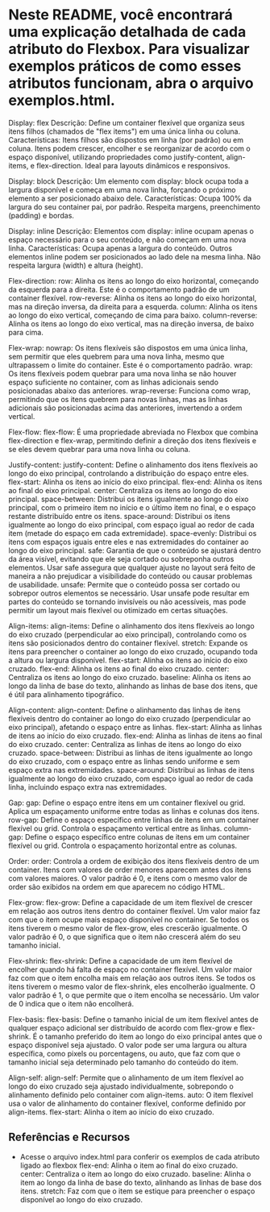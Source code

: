 <h1> Neste README, você encontrará uma explicação detalhada de cada atributo do Flexbox. Para visualizar exemplos práticos de como esses atributos funcionam, abra o arquivo exemplos.html. </h1>


Display: flex
Descrição: Define um container flexível que organiza seus itens filhos (chamados de "flex items") em uma única linha ou coluna.
Características:
Itens filhos são dispostos em linha (por padrão) ou em coluna.
Itens podem crescer, encolher e se reorganizar de acordo com o espaço disponível, utilizando propriedades como justify-content, align-items, e flex-direction.
Ideal para layouts dinâmicos e responsivos.

Display: block
Descrição: Um elemento com display: block ocupa toda a largura disponível e começa em uma nova linha, forçando o próximo elemento a ser posicionado abaixo dele.
Características:
Ocupa 100% da largura do seu container pai, por padrão.
Respeita margens, preenchimento (padding) e bordas.

Display: inline
Descrição: Elementos com display: inline ocupam apenas o espaço necessário para o seu conteúdo, e não começam em uma nova linha.
Características:
Ocupa apenas a largura do conteúdo.
Outros elementos inline podem ser posicionados ao lado dele na mesma linha.
Não respeita largura (width) e altura (height).

Flex-direction: 
row: Alinha os itens ao longo do eixo horizontal, começando da esquerda para a direita. Este é o comportamento padrão de um container flexível.
row-reverse: Alinha os itens ao longo do eixo horizontal, mas na direção inversa, da direita para a esquerda.
column: Alinha os itens ao longo do eixo vertical, começando de cima para baixo.
column-reverse: Alinha os itens ao longo do eixo vertical, mas na direção inversa, de baixo para cima.

Flex-wrap:
nowrap: Os itens flexíveis são dispostos em uma única linha, sem permitir que eles quebrem para uma nova linha, mesmo que ultrapassem o limite do container. Este é o comportamento padrão.
wrap: Os itens flexíveis podem quebrar para uma nova linha se não houver espaço suficiente no container, com as linhas adicionais sendo posicionadas abaixo das anteriores.
wrap-reverse: Funciona como wrap, permitindo que os itens quebrem para novas linhas, mas as linhas adicionais são posicionadas acima das anteriores, invertendo a ordem vertical.

Flex-flow:
flex-flow: É uma propriedade abreviada no Flexbox que combina flex-direction e flex-wrap, permitindo definir a direção dos itens flexíveis e se eles devem quebrar para uma nova linha ou coluna.

Justify-content:
justify-content: Define o alinhamento dos itens flexíveis ao longo do eixo principal, controlando a distribuição do espaço entre eles.
flex-start: Alinha os itens ao início do eixo principal.
flex-end: Alinha os itens ao final do eixo principal.
center: Centraliza os itens ao longo do eixo principal.
space-between: Distribui os itens igualmente ao longo do eixo principal, com o primeiro item no início e o último item no final, e o espaço restante distribuído entre os itens.
space-around: Distribui os itens igualmente ao longo do eixo principal, com espaço igual ao redor de cada item (metade do espaço em cada extremidade).
space-evenly: Distribui os itens com espaços iguais entre eles e nas extremidades do container ao longo do eixo principal.
safe: Garantia de que o conteúdo se ajustará dentro da área visível, evitando que ele seja cortado ou sobreponha outros elementos. Usar safe assegura que qualquer ajuste no layout será feito de maneira a não prejudicar a visibilidade do conteúdo ou causar problemas de usabilidade.
unsafe: Permite que o conteúdo possa ser cortado ou sobrepor outros elementos se necessário. Usar unsafe pode resultar em partes do conteúdo se tornando invisíveis ou não acessíveis, mas pode permitir um layout mais flexível ou otimizado em certas situações.

Align-items:
align-items: Define o alinhamento dos itens flexíveis ao longo do eixo cruzado (perpendicular ao eixo principal), controlando como os itens são posicionados dentro do container flexível.
stretch: Expande os itens para preencher o container ao longo do eixo cruzado, ocupando toda a altura ou largura disponível.
flex-start: Alinha os itens ao início do eixo cruzado.
flex-end: Alinha os itens ao final do eixo cruzado.
center: Centraliza os itens ao longo do eixo cruzado.
baseline: Alinha os itens ao longo da linha de base do texto, alinhando as linhas de base dos itens, que é útil para alinhamento tipográfico.

Align-content:
align-content: Define o alinhamento das linhas de itens flexíveis dentro do container ao longo do eixo cruzado (perpendicular ao eixo principal), afetando o espaço entre as linhas.
flex-start: Alinha as linhas de itens ao início do eixo cruzado.
flex-end: Alinha as linhas de itens ao final do eixo cruzado.
center: Centraliza as linhas de itens ao longo do eixo cruzado.
space-between: Distribui as linhas de itens igualmente ao longo do eixo cruzado, com o espaço entre as linhas sendo uniforme e sem espaço extra nas extremidades.
space-around: Distribui as linhas de itens igualmente ao longo do eixo cruzado, com espaço igual ao redor de cada linha, incluindo espaço extra nas extremidades.

Gap:
gap: Define o espaço entre itens em um container flexível ou grid. Aplica um espaçamento uniforme entre todas as linhas e colunas dos itens.
row-gap: Define o espaço específico entre linhas de itens em um container flexível ou grid. Controla o espaçamento vertical entre as linhas.
column-gap: Define o espaço específico entre colunas de itens em um container flexível ou grid. Controla o espaçamento horizontal entre as colunas.

Order:
order: Controla a ordem de exibição dos itens flexíveis dentro de um container. Itens com valores de order menores aparecem antes dos itens com valores maiores. O valor padrão é 0, e itens com o mesmo valor de order são exibidos na ordem em que aparecem no código HTML.

Flex-grow:
flex-grow: Define a capacidade de um item flexível de crescer em relação aos outros itens dentro do container flexível. Um valor maior faz com que o item ocupe mais espaço disponível no container. Se todos os itens tiverem o mesmo valor de flex-grow, eles crescerão igualmente. O valor padrão é 0, o que significa que o item não crescerá além do seu tamanho inicial.

Flex-shrink:
flex-shrink: Define a capacidade de um item flexível de encolher quando há falta de espaço no container flexível. Um valor maior faz com que o item encolha mais em relação aos outros itens. Se todos os itens tiverem o mesmo valor de flex-shrink, eles encolherão igualmente. O valor padrão é 1, o que permite que o item encolha se necessário. Um valor de 0 indica que o item não encolherá.

Flex-basis:
flex-basis: Define o tamanho inicial de um item flexível antes de qualquer espaço adicional ser distribuído de acordo com flex-grow e flex-shrink. É o tamanho preferido do item ao longo do eixo principal antes que o espaço disponível seja ajustado. O valor pode ser uma largura ou altura específica, como pixels ou porcentagens, ou auto, que faz com que o tamanho inicial seja determinado pelo tamanho do conteúdo do item.

Align-self:
align-self: Permite que o alinhamento de um item flexível ao longo do eixo cruzado seja ajustado individualmente, sobrepondo o alinhamento definido pelo container com align-items.
auto: O item flexível usa o valor de alinhamento do container flexível, conforme definido por align-items.
flex-start: Alinha o item ao início do eixo cruzado.

## Referências e Recursos

- Acesse o arquivo index.html para conferir os exemplos de cada atributo ligado ao flexbox
flex-end: Alinha o item ao final do eixo cruzado.
center: Centraliza o item ao longo do eixo cruzado.
baseline: Alinha o item ao longo da linha de base do texto, alinhando as linhas de base dos itens.
stretch: Faz com que o item se estique para preencher o espaço disponível ao longo do eixo cruzado.
